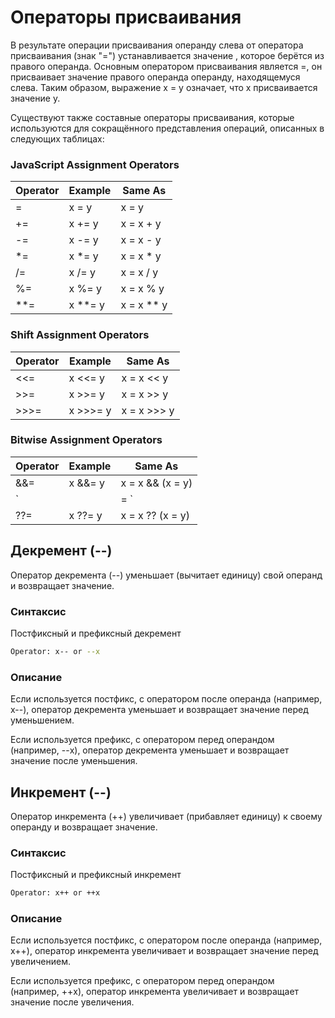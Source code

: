 # Операторы присваивания
В результате операции присваивания операнду слева от оператора присваивания (знак "=") устанавливается значение , которое берётся из правого операнда. Основным оператором присваивания является =, он присваивает значение правого операнда операнду, находящемуся слева. Таким образом, выражение x = y означает, что x присваивается значение y.

Существуют также составные операторы присваивания, которые используются для сокращённого представления операций, описанных в следующих таблицах:

### JavaScript Assignment Operators

| Operator | Example | Same As |
| ------ | ------ | ------ |
=|	x = y|	x = y|
+=|	x += y|	x = x + y|
-=|	x -= y|	x = x - y|
*=|	x *= y|	x = x * y|
/=|	x /= y|	x = x / y|
%=|	x %= y|	x = x % y|
**=|	x **= y|	x = x ** y|

### Shift Assignment Operators
|Operator|	Example|	Same As|
| ------ | ------ | ------ |
|<<=|	x <<= y|	x = x << y|
>>=|	x >>= y|	x = x >> y|
>>>=|	x >>>= y|	x = x >>> y|

### Bitwise Assignment Operators
|Operator|	Example|	Same As|
| ------ | ------ | ------ |
|&&=|	x &&= y|	x = x && (x = y)
| `||= `|	`x ||= y`	| `x = x || (x = y)`|
|??=|	x ??= y|	x = x ?? (x = y)|

## Декремент (--)
Оператор декремента (--) уменьшает (вычитает единицу) свой операнд и возвращает значение.

### Синтаксис
Постфиксный и префиксный декремент
```sh
Operator: x-- or --x
```
### Описание
Если используется постфикс, с оператором после операнда (например, x--), оператор декремента уменьшает и возвращает значение перед уменьшением.

Если используется префикс, с оператором перед операндом (например, --x), оператор декремента уменьшает и возвращает значение после уменьшения.

## Инкремент (--)
Оператор инкремента (++) увеличивает (прибавляет единицу) к своему операнду и возвращает значение.

### Синтаксис
Постфиксный и префиксный инкремент
```sh
Operator: x++ or ++x
```
### Описание
Если используется постфикс, с оператором после операнда (например, x++), оператор инкремента увеличивает и возвращает значение перед увеличением.

Если используется префикс, с оператором перед операндом (например, ++x), оператор инкремента увеличивает и возвращает значение после увеличения.
